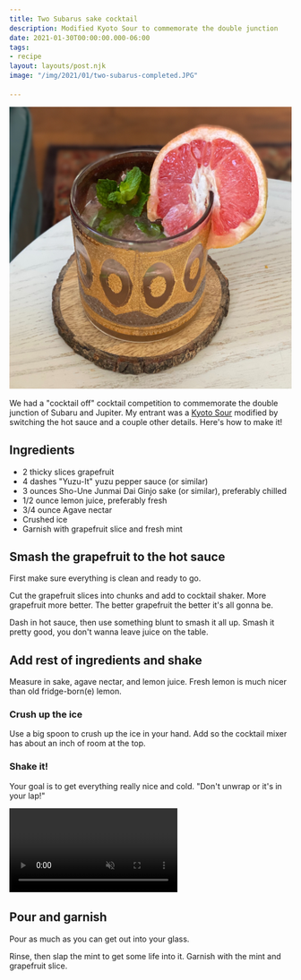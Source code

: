 ```yaml
---
title: Two Subarus sake cocktail
description: Modified Kyoto Sour to commemorate the double junction
date: 2021-01-30T00:00:00.000-06:00
tags:
- recipe
layout: layouts/post.njk
image: "/img/2021/01/two-subarus-completed.JPG"

---
```

![Two Subarus -- picture of cocktail](/img/2021/01/two-subarus-completed.JPG "Two Subarus")

We had a "cocktail off" cocktail competition to commemorate the double junction of Subaru and Jupiter. My entrant was a [Kyoto Sour](https://www.liquor.com/recipes/kyoto-sour/ "Kyoto Sour recipe at liquor.com") modified by switching the hot sauce and a couple other details. Here's how to make it!

## Ingredients

* 2 thicky slices grapefruit
* 4 dashes "Yuzu-It" yuzu pepper sauce (or similar)
* 3 ounces Sho-Une Junmai Dai Ginjo sake (or similar), preferably chilled
* 1/2 ounce lemon juice, preferably fresh
* 3/4 ounce Agave nectar
* Crushed ice
* Garnish with grapefruit slice and fresh mint

## Smash the grapefruit to the hot sauce

First make sure everything is clean and ready to go.

Cut the grapefruit slices into chunks and add to cocktail shaker. More grapefruit more better. The better grapefruit the better it's all gonna be.

Dash in hot sauce, then use something blunt to smash it all up. Smash it pretty good, you don't wanna leave juice on the table.

## Add rest of ingredients and shake

Measure in sake, agave nectar, and lemon juice. Fresh lemon is much nicer than old fridge-born(e) lemon.

### Crush up the ice

Use a big spoon to crush up the ice in your hand. Add so the cocktail mixer has about an inch of room at the top.

### Shake it!

Your goal is to get everything really nice and cold. "Don't unwrap or it's in your lap!"

<video autoplay loop muted playsinline>
  <source src="/img/2021/02/shake-subaru.mp4" title="Shake the subarus" alt="Hand shaking cocktail shaker" type="video/mp4">
 </video>


## Pour and garnish

Pour as much as you can get out into your glass.

Rinse, then slap the mint to get some life into it. Garnish with the mint and grapefruit slice.
